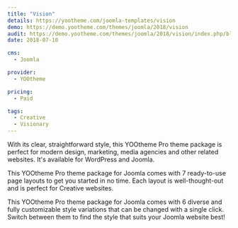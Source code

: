 ```yaml
---
title: "Vision"
details: https://yootheme.com/joomla-templates/vision
demo: https://demo.yootheme.com/themes/joomla/2018/vision
audit: https://demo.yootheme.com/themes/joomla/2018/vision/index.php/blog
date: 2018-07-10

cms: 
  - Joomla

provider:
  - YOOtheme

pricing:
  - Paid

tags:
  - Creative
  - Visionary
---
```


With its clear, straightforward style, this YOOtheme Pro theme package is perfect for modern design, marketing, media agencies and other related websites. It's available for WordPress and Joomla.

This YOOtheme Pro theme package for Joomla comes with 7 ready-to-use page layouts to get you started in no time. Each layout is well-thought-out and is perfect for Creative websites.

This YOOtheme Pro theme package for Joomla comes with 6 diverse and fully customizable style variations that can be changed with a single click. Switch between them to find the style that suits your Joomla website best!

